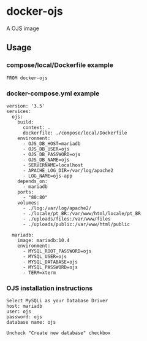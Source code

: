 
# docker-ojs

A OJS image

## Usage
### compose/local/Dockerfile example
```
FROM docker-ojs
```
### docker-compose.yml example
```
version: '3.5'
services:
  ojs:
    build:
      context: .
      dockerfile: ./compose/local/Dockerfile
    environment:
      - OJS_DB_HOST=mariadb
      - OJS_DB_USER=ojs
      - OJS_DB_PASSWORD=ojs
      - OJS_DB_NAME=ojs
      - SERVERNAME=localhost
      - APACHE_LOG_DIR=/var/log/apache2
      - LOG_NAME=ojs-app
    depends_on:
      - mariadb
    ports:
      - "80:80"
    volumes:
      - ./log:/var/log/apache2/
      - ./locale/pt_BR:/var/www/html/locale/pt_BR
      - ./uploads/files:/var/www/files
      - ./uploads/public:/var/www/html/public

  mariadb:
    image: mariadb:10.4
    environment:
      - MYSQL_ROOT_PASSWORD=ojs
      - MYSQL_USER=ojs
      - MYSQL_DATABASE=ojs
      - MYSQL_PASSWORD=ojs
      - TERM=xterm

```
### OJS installation instructions 
```
Select MySQLi as your Database Driver
host: mariadb
user: ojs
password: ojs
database name: ojs

Uncheck "Create new database" checkbox

```
